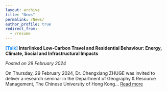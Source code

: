 ```yaml
---
layout: archive
title: "News"
permalink: /News/
author_profile: true
redirect_from:
  - /resume
---
```


**<font color=DodgerBlue>[Talk]</font> Interlinked Low-Carbon Travel and Residential Behaviour: Energy, Climate, Social and  Infrastructural Impacts**

*Posted on 29 February 2024*

On Thursday, 29 February 2024, Dr. Chengxiang ZHUGE was invited to deliver a research seminar in the Department of Geography & Resource Management, The Chinese University of Hong Kong... [Read more]()
